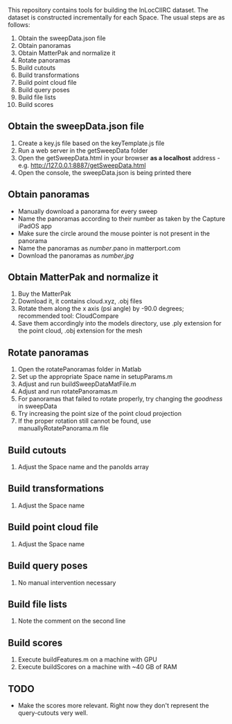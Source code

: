 This repository contains tools for building the InLocCIIRC dataset.
The dataset is constructed incrementally for each Space.
The usual steps are as follows:

1. Obtain the sweepData.json file
2. Obtain panoramas
3. Obtain MatterPak and normalize it
4. Rotate panoramas
5. Build cutouts
6. Build transformations
7. Build point cloud file
8. Build query poses
9. Build file lists
10. Build scores

## Obtain the sweepData.json file
1. Create a key.js file based on the keyTemplate.js file
2. Run a web server in the getSweepData folder
3. Open the getSweepData.html in your browser **as a localhost** address - e.g. http://127.0.0.1:8887/getSweepData.html
4. Open the console, the sweepData.json is being printed there

## Obtain panoramas
* Manually download a panorama for every sweep
* Name the panoramas according to their number as taken by the Capture iPadOS app
* Make sure the circle around the mouse pointer is not present in the panorama
* Name the panoramas as *number*.pano in matterport.com
* Download the panoramas as *number.jpg*

## Obtain MatterPak and normalize it
1. Buy the MatterPak
2. Download it, it contains cloud.xyz, .obj files
3. Rotate them along the x axis (psi angle) by -90.0 degrees; recommended tool: CloudCompare
4. Save them accordingly into the models directory, use .ply extension for the point cloud, .obj extension for the mesh

## Rotate panoramas
1. Open the rotatePanoramas folder in Matlab
2. Set up the appropriate Space name in setupParams.m
3. Adjust and run buildSweepDataMatFile.m
4. Adjust and run rotatePanoramas.m
5. For panoramas that failed to rotate properly, try changing the *goodness* in sweepData
6. Try increasing the point size of the point cloud projection
7. If the proper rotation still cannot be found, use manuallyRotatePanorama.m file

## Build cutouts
1. Adjust the Space name and the panoIds array

## Build transformations
1. Adjust the Space name

## Build point cloud file
1. Adjust the Space name

## Build query poses
1. No manual intervention necessary

## Build file lists
1. Note the comment on the second line

## Build scores
1. Execute buildFeatures.m on a machine with GPU
2. Execute buildScores on a machine with ~40 GB of RAM

## TODO
* Make the scores more relevant. Right now they don't represent the query-cutouts very well.